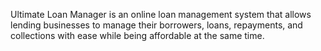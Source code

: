 
Ultimate Loan Manager is an online loan management system that allows lending businesses to manage their borrowers, loans, repayments, and collections with ease while being affordable at the same time.